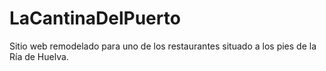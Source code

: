 # LaCantinaDelPuerto
Sitio web remodelado para uno de los restaurantes situado a los pies de la Ría de Huelva.
